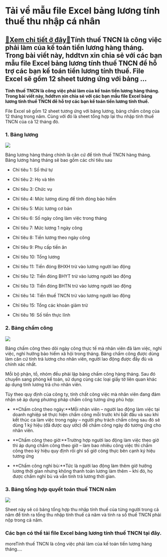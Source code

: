 Tải về mẫu file Excel bảng lương tính thuế thu nhập cá nhân
===========================================================

[:gift:Xem chi tiết ở đây:gift:](https://hddtvn.com/tai-ve-mau-file-excel-bang-luong-tinh-thue-thu-nhap-ca-nhan/)Tính thuế TNCN là công việc phải làm của kế toán tiền lương hàng tháng. Trong bài viết này, hddtvn xin chia sẻ với các bạn mẫu file Excel bảng lương tính thuế TNCN để hỗ trợ các bạn kế toán tiền lương tính thuế. File Excel sẽ gồm 12 sheet tương ứng với bảng …
-------------------------------------------------------------------------------------------------------------------------------------------------------------------------------------------------------------------------------------------------------------------

**Tính thuế TNCN là công việc phải làm của kế toán tiền lương hàng tháng. Trong bài viết này, hddtvn xin chia sẻ với các bạn mẫu file Excel bảng lương tính thuế TNCN để hỗ trợ các bạn kế toán tiền lương tính thuế.**


File Excel sẽ gồm 12 sheet tương ứng với bảng lương, bảng chấm công của 12 tháng trong năm. Cùng với đó là sheet tổng hợp lại thu nhập tính thuế TNCN của cả 12 tháng đó.


### 1. Bảng lương


![](https://hddtvn.com/wp-content/uploads/2021/01/dysvmW7.png)


Bảng lương hàng tháng chính là căn cứ để tính thuế TNCN hàng tháng. Bảng lương hàng tháng sẽ bao gồm các chỉ tiêu sau




* Chỉ tiêu 1: Số thứ tự

* Chỉ tiêu 2: Họ và tên

* Chỉ tiêu 3: Chức vụ

* Chỉ tiêu 4: Mức lương dùng để tính đóng bảo hiểm

* Chỉ tiêu 5: Mức lương cơ bản

* Chỉ tiêu 6: Số ngày công làm việc trong tháng

* Chỉ tiêu 7: Mức lương 1 ngày công

* Chỉ tiêu 8: Tiền lương theo ngày công

* Chỉ tiêu 9: Phụ cấp tiền ăn

* Chỉ tiêu 10: Tổng lương

* Chỉ tiêu 11: Tiền đóng BHXH trừ vào lương người lao động

* Chỉ tiêu 12: Tiền đóng BHYT trừ vào lương người lao động

* Chỉ tiêu 13: Tiền đóng BHTN trừ vào lương người lao động

* Chỉ tiêu 14: Tiền thuế TNCN trừ vào lương người lao động

* Chỉ tiêu 15: Tổng các khoản giảm trừ

* Chi tiêu 16: Số tiền thực lĩnh



### 2. Bảng chấm công


![](https://hddtvn.com/wp-content/uploads/2021/01/dd8g08P.png)


Bảng chấm công theo dõi ngày công thực tế mà nhân viên đã làm việc, nghỉ việc, nghỉ hưởng bảo hiểm xã hội trong tháng. Bảng chấm công được dùng làm căn cứ tính trả lương cho nhân viên, người lao động được đầy đủ và chính xác nhất.


Mỗi bộ phận, tổ, nhóm đều phải lập bảng chấm công hàng tháng. Sau đó chuyển sang phòng kế toán, sử dụng cùng các loại giấy tờ liên quan khác áp dụng tính lương trả cho nhân viên.


Tùy theo quy định của công ty, tính chất công việc mà nhân viên đang đảm nhận sẽ áp dụng phương pháp chấm công tương ứng phù hợp:




* **Chấm công theo ngày:**Mỗi nhân viên – người lao động làm việc tại doanh nghiệp sẽ thực hiện chấm công mỗi trước khi bắt đầu và sau khi kết thúc ca làm việc trong ngày – người phụ trách chấm công sau đó sẽ dùng 1 ký hiệu (đã được quy ước) để chấm công ngày đó tương ứng cho nhân viên.

* **Chấm công theo giờ:**Trường hợp người lao động làm việc theo giờ thì áp dụng chấm công theo giờ – làm bao nhiêu công việc thì chấm công theo ký hiệu quy định rồi ghi số giờ công thực bên cạnh ký hiệu tương ứng

* **Chấm công nghỉ bù:**Tức là người lao động làm thêm giờ hưởng lương thời gian nhưng không thanh toán lương làm thêm – khi đó, họ được chấm nghỉ bù và vẫn tính trả lương thời gian.



### 3. Bảng tổng hợp quyết toán thuế TNCN năm


![](https://hddtvn.com/wp-content/uploads/2021/01/9y25AiV.png)


Sheet này sẽ có bảng tổng hợp thu nhập tính thuế của từng người trong cả năm để tính ra tổng thu nhập tính thuế cả năm và tính ra số thuế TNCN phải nộp trong cả năm.


### Các bạn có thể tải file Excel bảng lương tính thuế TNCN tại **đây**.


moreTính thuế TNCN là công việc phải làm của kế toán tiền lương hàng tháng….

